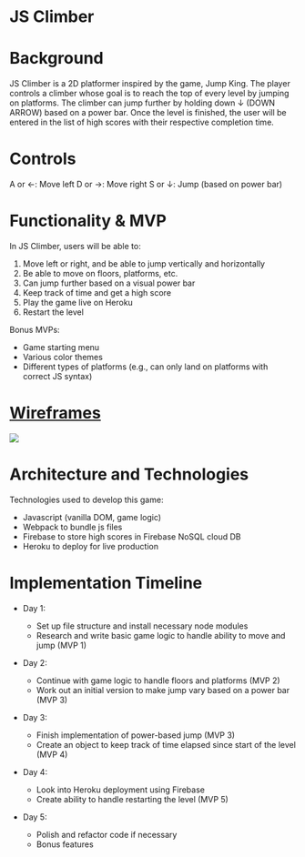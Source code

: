 # JS Climber


# Background
JS Climber is a 2D platformer inspired by the game, Jump King. The player controls a climber whose goal is to reach the top of every level by jumping on platforms. The climber can jump further by holding down ↓ (DOWN ARROW) based on a power bar. Once the level is finished, the user will be entered in the list of high scores with their respective completion time.

# Controls
A or ←: Move left
D or →: Move right
S or ↓: Jump (based on power bar)

# Functionality & MVP
In JS Climber, users will be able to:
1. Move left or right, and be able to jump vertically and horizontally
2. Be able to move on floors, platforms, etc.
3. Can jump further based on a visual power bar
4. Keep track of time and get a high score
5. Play the game live on Heroku
6. Restart the level

Bonus MVPs:
- Game starting menu
- Various color themes
- Different types of platforms (e.g., can only land on platforms with correct JS syntax)

# <a href="https://wireframe.cc/4kg83U">Wireframes</a>
<img src="https://i.ibb.co/RSZzsXY/wireframe.png" />

# Architecture and Technologies
Technologies used to develop this game:
- Javascript (vanilla DOM, game logic)
- Webpack to bundle js files
- Firebase to store high scores in Firebase NoSQL cloud DB
- Heroku to deploy for live production

# Implementation Timeline
- Day 1: 
  - Set up file structure and install necessary node modules
  - Research and write basic game logic to handle ability to move and jump (MVP 1)
  
- Day 2:
  - Continue with game logic to handle floors and platforms (MVP 2)
  - Work out an initial version to make jump vary based on a power bar (MVP 3)
  
- Day 3:
  - Finish implementation of power-based jump (MVP 3)
  - Create an object to keep track of time elapsed since start of the level (MVP 4)
  
- Day 4:
  - Look into Heroku deployment using Firebase
  - Create ability to handle restarting the level (MVP 5)
  
- Day 5:
  - Polish and refactor code if necessary
  - Bonus features

